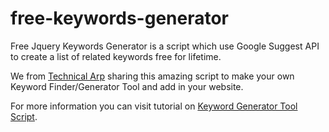 # free-keywords-generator
Free Jquery Keywords Generator is a script which use Google Suggest API to create a list of related keywords free for lifetime.

We from <a href="https://www.technicalarp.com/"  rel="nofollow ugc">Technical Arp</a> sharing this amazing script to make your own Keyword Finder/Generator Tool and add in your website.

For more information you can visit tutorial on <a href="https://www.technicalarp.com/2021/07/keyword-generator-tool-website-script.html"  rel="nofollow ugc">Keyword Generator Tool Script</a>.
